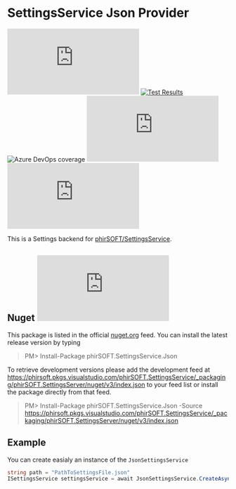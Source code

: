 # SettingsService Json Provider
[![Build Status](https://phirsoft.visualstudio.com/phirSOFT.SettingsService/_apis/build/status/phirSOFT.SettingsService.Json?branchName=master)](https://phirsoft.visualstudio.com/phirSOFT.SettingsService/_build/latest?definitionId=16&branchName=master)
[![Test Results](https://img.shields.io/azure-devops/tests/phirSOFT/phirSOFT.SettingsService/16)](https://phirsoft.visualstudio.com/phirSOFT.SettingsService/_build?definitionId=16)
![Azure DevOps coverage](https://img.shields.io/azure-devops/coverage/phirSOFT/phirSOFT.SettingsService/16)
![Nuget](https://img.shields.io/nuget/v/phirSOFT.SettingsService.Json)
[![License](https://img.shields.io/github/license/phirSOFT/SettingsService.Json)](https://github.com/phirSOFT/SettingsService.Json/blob/master/LICENSE)

This is a Settings backend for [phirSOFT/SettingsService](https://github.com/phirSOFT/SettingsService).

## Nuget ![Nuget (with prereleases)](https://img.shields.io/nuget/vpre/phirSOFT.SettingsService.Json)
This package is listed in the official [nuget.org](https://www.nuget.org/packages/phirSOFT.SettingsService.Json/) feed. You can install the latest release version by typing

> PM> Install-Package phirSOFT.SettingsService.Json

To retrieve development versions please add the development feed at https://phirsoft.pkgs.visualstudio.com/phirSOFT.SettingsService/_packaging/phirSOFT.SettingsServer/nuget/v3/index.json to your feed list or install the package directly from that feed.

> PM> Install-Package phirSOFT.SettingsService.Json -Source https://phirsoft.pkgs.visualstudio.com/phirSOFT.SettingsService/_packaging/phirSOFT.SettingsServer/nuget/v3/index.json

## Example
You can create easialy an instance of the `JsonSettingsService`

``` csharp
string path = "PathToSettingsFile.json"
ISettingsService settingsService = await JsonSettingsService.CreateAsync(path);
```